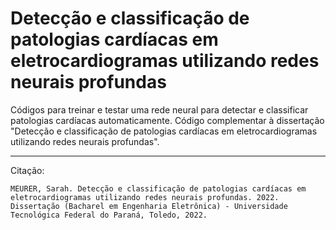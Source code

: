 # Detecção e classificação de patologias cardíacas em eletrocardiogramas utilizando redes neurais profundas
Códigos para treinar e testar uma rede neural para detectar e classificar patologias cardíacas automaticamente. Código complementar à dissertação "Detecção e classificação de patologias cardíacas em eletrocardiogramas utilizando redes neurais profundas".

--------

Citação:
```
MEURER, Sarah. Detecção e classificação de patologias cardíacas em eletrocardiogramas utilizando redes neurais profundas. 2022. Dissertação (Bacharel em Engenharia Eletrônica) - Universidade Tecnológica Federal do Paraná, Toledo, 2022.
```
